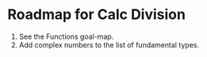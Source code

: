 # Roadmap for Calc Division

1. See the Functions goal-map.
2. Add complex numbers to the list of fundamental types.